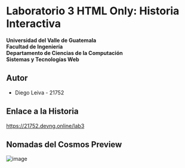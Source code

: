 # Laboratorio 3 HTML Only: Historia Interactiva

**Universidad del Valle de Guatemala**  
**Facultad de Ingeniería**  
**Departamento de Ciencias de la Computación**  
**Sistemas y Tecnologías Web**  

## Autor
- Diego Leiva - 21752

## Enlace a la Historia
https://21752.devng.online/lab3

## Nomadas del Cosmos Preview
![image](https://github.com/user-attachments/assets/aac29ee2-b529-4925-8b56-5607f73f12ef)
